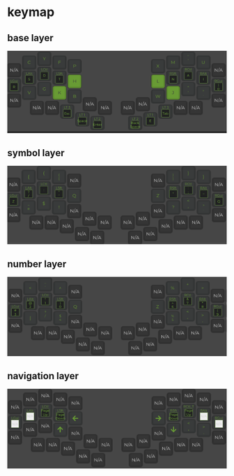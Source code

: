 # keymap

## base layer

![base layer](images/base.png)

## symbol layer

![symbol layer](images/symbol.png)

## number layer

![number layer](images/number.png)

## navigation layer

![navigation layer](images/navigation.png)
